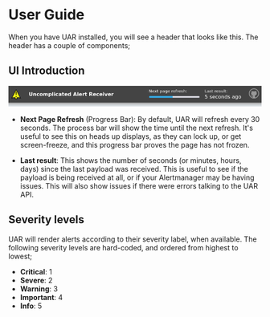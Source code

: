 # User Guide

When you have UAR installed, you will see a header that looks like this. The header has a couple of components;

## UI Introduction

![header](header.png)

- **Next Page Refresh** (Progress Bar): By default, UAR will refresh every 30 seconds. The process bar will show the time until the next refresh. It's useful to see this on heads up displays, as they can lock up, or get screen-freeze, and this progress bar proves the page has not frozen.

- **Last result**: This shows the number of seconds (or minutes, hours, days) since the last payload was received. This is useful to see if the payload is being received at all, or if your Alertmanager may be having issues. This will also show issues if there were errors talking to the UAR API.

## Severity levels

UAR will render alerts according to their severity label, when available. The following severity levels are hard-coded, and ordered from highest to lowest;

- **Critical**: 1
- **Severe**: 2
- **Warning**: 3
- **Important**: 4
- **Info**: 5
